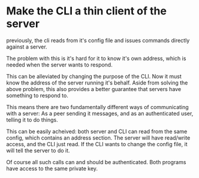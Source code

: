 # Make the CLI a thin client of the server

previously, the cli reads from it's config file and issues commands directly against a server.

The problem with this is it's hard for it to know it's own address, which is needed when the server wants to respond.

This can be alleviated by changing the purpose of the CLI. Now it must know the address of the server running it's behalf. Aside from solving the above problem, this also provides a better guarantee that servers have something to respond to.

This means there are two fundamentally different ways of communicating with a server: As a peer sending it messages, and as an authenticated user, telling it to do things.

This can be easily acheived: both server and CLI can read from the same config, which contains an address section. The server will have read/write access, and the CLI just read. If the CLI wants to change the config file, it will tell the server to do it.

Of course all such calls can and should be authenticated. Both programs have access to the same private key.


